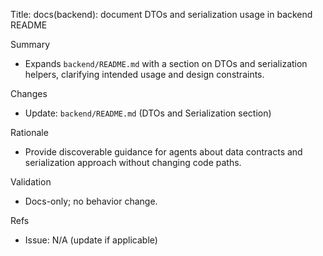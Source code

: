 Title: docs(backend): document DTOs and serialization usage in backend README

Summary
- Expands `backend/README.md` with a section on DTOs and serialization helpers, clarifying intended usage and design constraints.

Changes
- Update: `backend/README.md` (DTOs and Serialization section)

Rationale
- Provide discoverable guidance for agents about data contracts and serialization approach without changing code paths.

Validation
- Docs-only; no behavior change.

Refs
- Issue: N/A (update if applicable)